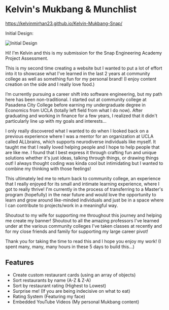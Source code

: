 # Kelvin's Mukbang & Munchlist

https://kelvinmirhan23.github.io/Kelvin-Mukbang-Snap/

Initial Design: 

![Initial Design](https://github.com/user-attachments/assets/65999ac4-c607-4aa8-b34b-aee3bd39ecfc)

Hi! I'm Kelvin and this is my submission for the Snap Engineering Academy Project Assessment.

This is my second time creating a website but I wanted to put a lot of effort into it to showcase what I've learned in the last 2 years at community college as well as something fun for my personal brand! 
(I enjoy content creation on the side and I really love food.)

I’m currently pursuing a career shift into software engineering, but my path here has been non-traditional. I started out at community college at Pasadena City College before earning my undergraduate degree in Economics from UCLA (totally left field from what I do now). After graduating and working in finance for a few years, I realized that it didn't particularly line up with my goals and interests...

I only really discovered what I wanted to do when I looked back on a previous experience where
I was a mentor for an organization at UCLA called ALLbrains, which supports neurodiverse individuals like myself. It taught me that I really loved helping people and I hope to help people that are like me. I found that I best express it through crafting fun and unique solutions whether it's just ideas, talking through things, or drawing things out! I always thought coding was kinda cool but intimidating but I wanted to combine my thinking with those feelings!

This ultimately led me to return back to community college, an experience that I really enjoyed for its small and intimate learning experience, where I got to really thrive! I'm currently in the process of transferring to a Master's program (hopefully) in the near future and would love the opportunity to learn and grow around like-minded individuals and just be in a space where I can contribute to projects/work in a meaningful way.

Shoutout to my wife for supporting me throughout this journey and helping me create my banner! Shoutout to all the amazing professors I've learned under at the various community colleges I've taken classes at recently and for my close friends and family for supporting my large career pivot!

Thank you for taking the time to read this and I hope you enjoy my work! (I spent many, many, many hours in these 5 days to build this...)

## Features
- Create custom restaurant cards (using an array of objects) 
- Sort restaurants by name (A-Z & Z-A)
- Sort by restaurant rating (Highest to Lowest)
- Surprise me! (If you are being indecisive on what to eat)
- Rating System (Featuring my face)
- Embedded YouTube Videos (My personal Mukbang content)
